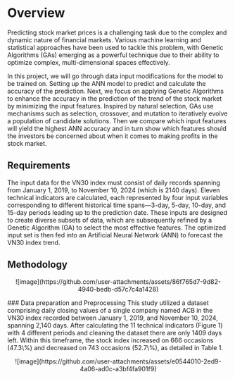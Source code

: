 # Overview
Predicting stock market prices is a challenging task due to the complex and dynamic nature of financial markets. Various machine learning and statistical approaches have been used to tackle this problem, with Genetic Algorithms (GAs) emerging as a powerful technique due to their ability to optimize complex, multi-dimensional spaces effectively.

In this project, we will go through data input modifications for the model to be trained on. Setting up the ANN model to predict and calculate the accuracy of the prediction. Next, we focus on applying Genetic Algorithms to enhance the accuracy in the prediction of the trend of the stock market by minimizing the input features. Inspired by natural selection, GAs use mechanisms such as selection, crossover, and mutation to iteratively evolve a population of candidate solutions. Then we compare which input features will yield the highest ANN accuracy and in turn show which features should the investors be concerned about when it comes to making profits in the stock market.

## Requirements
The input data for the VN30 index must consist of daily records spanning from January 1, 2019, to November 10, 2024 (which is 2140 days). Eleven technical indicators are calculated, each represented by four input variables corresponding to different historical time spans—3-day, 5-day, 10-day, and 15-day periods leading up to the prediction date. These inputs are designed to create diverse subsets of data, which are subsequently refined by a Genetic Algorithm (GA) to select the most effective features. The optimized input set is then fed into an Artificial Neural Network (ANN) to forecast the VN30 index trend.

## Methodology
<p align="center">
![image](https://github.com/user-attachments/assets/86f765d7-9d82-4940-bedb-d57c7c4a1428)
</p>
### Data preparation and Preprocessing
This study utilized a dataset comprising daily closing values of a single company named ACB in the VN30 index recorded between January 1, 2019, and November 10, 2024, spanning 2,140 days. After calculating the 11 technical indicators (Figure 1) with 4 different periods and cleaning the dataset there are only 1409 days left. Within this timeframe, the stock index increased on 666 occasions (47.3\%) and decreased on 743 occasions (52.7\%), as detailed in Table 1.

<p align="center">
![image](https://github.com/user-attachments/assets/e0544010-2ed9-4a06-ad0c-a3bf4fa901f9)
</p>



